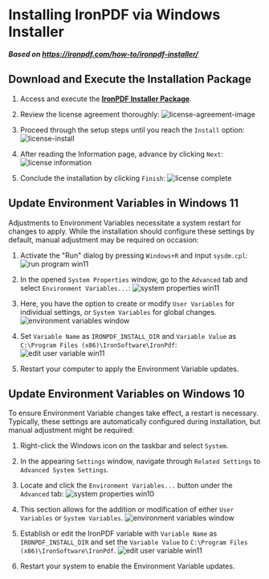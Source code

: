 # Installing IronPDF via Windows Installer

***Based on <https://ironpdf.com/how-to/ironpdf-installer/>***


## Download and Execute the Installation Package

1. Access and execute the **[IronPDF Installer Package](https://ironpdf.com/packages/IronPdfInstaller.zip)**.
2. Review the license agreement thoroughly:
   ![license-agreement-image](https://ironpdf.com/static-assets/pdf/how-to/ironpdf-installer/license-agreement.webp)

3. Proceed through the setup steps until you reach the `Install` option:
   ![license-install](https://ironpdf.com/static-assets/pdf/how-to/ironpdf-installer/license-install.webp)

4. After reading the Information page, advance by clicking `Next`:
   ![license information](https://ironpdf.com/static-assets/pdf/how-to/ironpdf-installer/license-information.webp)

5. Conclude the installation by clicking `Finish`:
   ![license complete](https://ironpdf.com/static-assets/pdf/how-to/ironpdf-installer/license-complete.webp)

## Update Environment Variables in Windows 11

Adjustments to Environment Variables necessitate a system restart for changes to apply. While the installation should configure these settings by default, manual adjustment may be required on occasion:

1. Activate the "Run" dialog by pressing `Windows+R` and input `sysdm.cpl`:
   ![run program win11](https://ironpdf.com/static-assets/pdf/how-to/ironpdf-installer/run-program-win11.webp)

2. In the opened `System Properties` window, go to the `Advanced` tab and select `Environment Variables...`:
   ![system properties win11](https://ironpdf.com/static-assets/pdf/how-to/ironpdf-installer/system-properties-win11.webp)

3. Here, you have the option to create or modify `User Variables` for individual settings, or `System Variables` for global changes.
   ![environment variables window](https://ironpdf.com/static-assets/pdf/how-to/ironpdf-installer/environment-variables-window.webp)

4. Set `Variable Name` as `IRONPDF_INSTALL_DIR` and `Variable Value` as `C:\Program Files (x86)\IronSoftware\IronPdf`:
   ![edit user variable win11](https://ironpdf.com/static-assets/pdf/how-to/ironpdf-installer/edit-user-variable.webp)

5. Restart your computer to apply the Environment Variable updates.

## Update Environment Variables on Windows 10

To ensure Environment Variable changes take effect, a restart is necessary. Typically, these settings are automatically configured during installation, but manual adjustment might be required:

1. Right-click the Windows icon on the taskbar and select `System`.
2. In the appearing `Settings` window, navigate through `Related Settings` to `Advanced System Settings`.
3. Locate and click the `Environment Variables...` button under the `Advanced` tab:
   ![system properties win10](https://ironpdf.com/static-assets/pdf/how-to/ironpdf-installer/system-properties-win10.webp)

4. This section allows for the addition or modification of either `User Variables` or `System Variables`.
   ![environment variables window](https://ironpdf.com/static-assets/pdf/how-to/ironpdf-installer/environment-variables-window.webp)

5. Establish or edit the IronPDF variable with `Variable Name` as `IRONPDF_INSTALL_DIR` and set the `Variable Value` to `C:\Program Files (x86)\IronSoftware\IronPdf`.
   ![edit user variable win11](https://ironpdf.com/static-assets/pdf/how-to/ironpdf-installer/edit-user-variable.webp)

6. Restart your system to enable the Environment Variable updates.